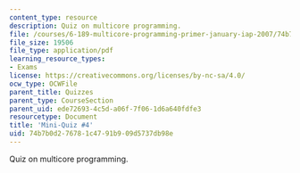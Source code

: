 ```yaml
---
content_type: resource
description: Quiz on multicore programming.
file: /courses/6-189-multicore-programming-primer-january-iap-2007/74b7b0d276781c4791b909d5737db98e_quiz4.pdf
file_size: 19506
file_type: application/pdf
learning_resource_types:
- Exams
license: https://creativecommons.org/licenses/by-nc-sa/4.0/
ocw_type: OCWFile
parent_title: Quizzes
parent_type: CourseSection
parent_uid: ede72693-4c5d-a06f-7f06-1d6a640fdfe3
resourcetype: Document
title: 'Mini-Quiz #4'
uid: 74b7b0d2-7678-1c47-91b9-09d5737db98e
---
```

Quiz on multicore programming.